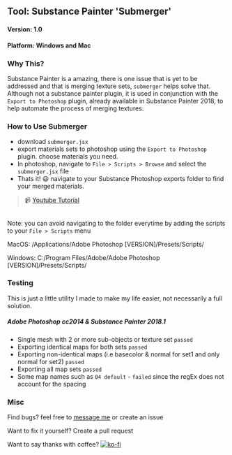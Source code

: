 ## Tool: Substance Painter 'Submerger'
#### Version: 1.0
#### Platform: Windows and Mac

### Why This?
Substance Painter is a amazing, there is one issue that is yet to be addressed and that is merging texture sets, `submerger` helps solve that. Although not a substance painter plugin, it is used in conjunction with the `Export to Photoshop` plugin, already available in Substance Painter 2018, to help automate the process of merging textures.

### How to Use Submerger
- download `submerger.jsx`
- export materials sets to photoshop using the `Export to Photoshop` plugin. choose materials you need.
- In photoshop, navigate to `File > Scripts > Browse` and select the `submerger.jsx` file
- Thats it! :smiley: navigate to your Substance Photoshop exports folder to find your merged materials.
> :video_camera: [Youtube Tutorial](https://www.youtube.com/watch?v=_XI0rpOZBD0) 
##

Note: you can avoid navigating to the folder everytime by adding the scripts to your `File > Scripts` menu  

 MacOS: /Applications/Adobe Photoshop [VERSION]/Presets/Scripts/  
 
 Windows: C:/Program Files/Adobe/Adobe Photoshop [VERSION]/Presets/Scripts/

### Testing
This is just a little utility I made to make my life easier, not necessarily a full solution. 
##### Adobe Photoshop cc2014 & Substance Painter 2018.1
 - Single mesh with 2 or more sub-objects or texture set `passed`
 - Exporting identical maps for both sets `passed`
 - Exporting non-identical maps (i.e basecolor & normal for set1 and only normal for set2) `passed`
 - Exporting all map sets `passed`
 - Some map names such as `04 default` - `failed` since the regEx does not account for the spacing
 
 ### Misc
 Find bugs? feel free to [message me](https://www.comphonia.com/#contact) or create an issue
 
 Want to fix it yourself? Create a pull request
 
 Want to say thanks with coffee?    [![ko-fi](https://www.ko-fi.com/img/donate_sm.png)](https://ko-fi.com/X8X5OPHE)
